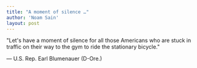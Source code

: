 ```yaml
---
title: "A moment of silence …"
author: 'Noam Sain'
layout: post
---
```


"Let's have a moment of silence for all those Americans who are stuck in traffic on their way to the gym to ride the stationary bicycle."

— U.S. Rep. Earl Blumenauer (D-Ore.)